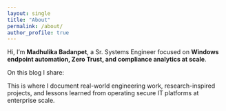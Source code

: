 ```yaml
---
layout: single
title: "About"
permalink: /about/
author_profile: true
---
```


Hi, I’m **Madhulika Badanpet**, a Sr. Systems Engineer focused on **Windows endpoint automation, Zero Trust, and compliance analytics at scale**.  

On this blog I share:


This is where I document real-world engineering work, research-inspired projects, and lessons learned from operating secure IT platforms at enterprise scale.
